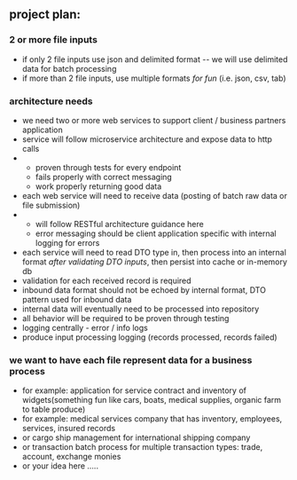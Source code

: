 ## project plan:

### 2 or more file inputs
- if only 2 file inputs use json and delimited format
-- we will use delimited data for batch processing
- if more than 2 file inputs, use multiple formats *for fun* (i.e. json, csv, tab)

### architecture needs
- we need two or more web services to support client / business partners application
- service will follow microservice architecture and expose data to http calls
- - proven through tests for every endpoint
  - fails properly with correct messaging
  - work properly returning good data
- each web service will need to receive data (posting of batch raw data or file submission)
- - will follow RESTful architecture guidance here
  - error messaging should be client application specific with internal logging for errors
- each service will need to read DTO type in, then process into an internal format *after validating DTO inputs*, then persist into cache or in-memory db
- validation for each received record is required
- inbound data format should not be echoed by internal format, DTO pattern used for inbound data
- internal data will eventually need to be processed into repository
- all behavior will be required to be proven through testing
- logging centrally - error / info logs
- produce input processing logging (records processed, records failed)






### we want to have each file represent data for a business process
- for example: application for service contract and inventory of widgets(something fun like cars, boats, medical supplies, organic farm to table produce)
- for example: medical services company that has inventory, employees, services, insured records
- or cargo ship management for international shipping company
- or transaction batch process for multiple transaction types: trade, account, exchange monies
- or your idea here .....
